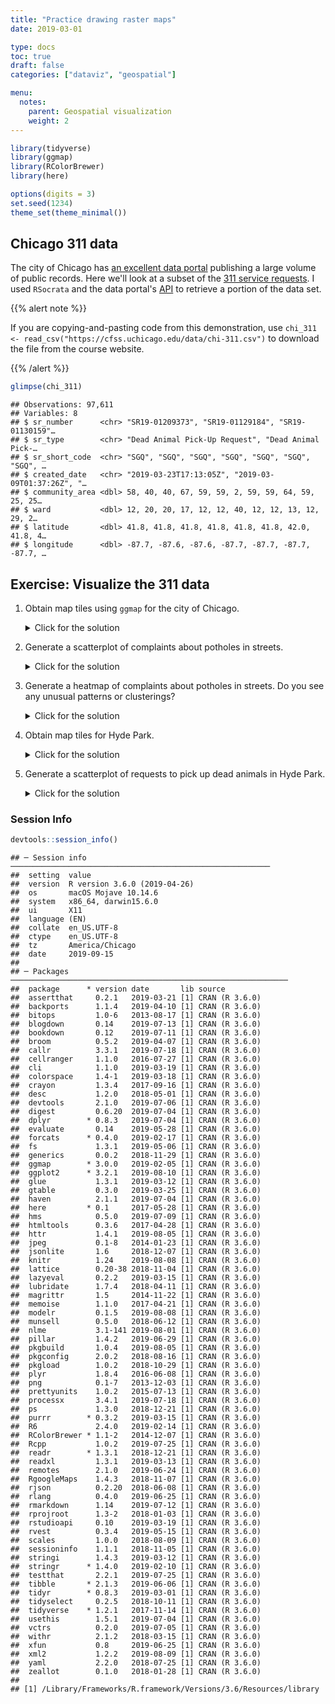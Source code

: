 ```yaml
---
title: "Practice drawing raster maps"
date: 2019-03-01

type: docs
toc: true
draft: false
categories: ["dataviz", "geospatial"]

menu:
  notes:
    parent: Geospatial visualization
    weight: 2
---
```





```r
library(tidyverse)
library(ggmap)
library(RColorBrewer)
library(here)

options(digits = 3)
set.seed(1234)
theme_set(theme_minimal())
```

## Chicago 311 data

The city of Chicago has [an excellent data portal](https://data.cityofchicago.org/) publishing a large volume of public records. Here we'll look at a subset of the [311 service requests](https://data.cityofchicago.org/Service-Requests/311-Service-Requests/v6vf-nfxy). I used `RSocrata` and the data portal's [API](/notes/application-program-interface/) to retrieve a portion of the data set.

{{% alert note %}}

If you are copying-and-pasting code from this demonstration, use `chi_311 <- read_csv("https://cfss.uchicago.edu/data/chi-311.csv")` to download the file from the course website.

{{% /alert %}}




```r
glimpse(chi_311)
```

```
## Observations: 97,611
## Variables: 8
## $ sr_number      <chr> "SR19-01209373", "SR19-01129184", "SR19-01130159"…
## $ sr_type        <chr> "Dead Animal Pick-Up Request", "Dead Animal Pick-…
## $ sr_short_code  <chr> "SGQ", "SGQ", "SGQ", "SGQ", "SGQ", "SGQ", "SGQ", …
## $ created_date   <chr> "2019-03-23T17:13:05Z", "2019-03-09T01:37:26Z", "…
## $ community_area <dbl> 58, 40, 40, 67, 59, 59, 2, 59, 59, 64, 59, 25, 25…
## $ ward           <dbl> 12, 20, 20, 17, 12, 12, 40, 12, 12, 13, 12, 29, 2…
## $ latitude       <dbl> 41.8, 41.8, 41.8, 41.8, 41.8, 41.8, 42.0, 41.8, 4…
## $ longitude      <dbl> -87.7, -87.6, -87.6, -87.7, -87.7, -87.7, -87.7, …
```

## Exercise: Visualize the 311 data

1. Obtain map tiles using `ggmap` for the city of Chicago.

    <details> 
      <summary>Click for the solution</summary>
      <p>
    
    
    ```r
    # store bounding box coordinates
    chi_bb <- c(left = -87.936287,
                bottom = 41.679835,
                right = -87.447052,
                top = 42.000835)
    
    # retrieve bounding box
    chicago <- get_stamenmap(bbox = chi_bb,
                             zoom = 11)
    
    # plot the raster map
    ggmap(chicago)
    ```
    
    <img src="/notes/raster-maps-practice_files/figure-html/bb-chicago-1.png" width="672" />
        
      </p>
    </details>

1. Generate a scatterplot of complaints about potholes in streets.

    <details> 
      <summary>Click for the solution</summary>
      <p>
    
    
    ```r
    # initialize map
    ggmap(chicago) +
      # add layer with scatterplot
      # use alpha to show density of points
      geom_point(data = filter(chi_311, sr_type == "Pothole in Street Complaint"),
                 mapping = aes(x = longitude,
                               y = latitude),
                 size = .25,
                 alpha = .05)
    ```
    
    <img src="/notes/raster-maps-practice_files/figure-html/potholes-point-1.png" width="672" />
        
      </p>
    </details>

1. Generate a heatmap of complaints about potholes in streets. Do you see any unusual patterns or clusterings?

    <details> 
      <summary>Click for the solution</summary>
      <p>
    
    
    ```r
    # initialize the map
    ggmap(chicago) +
      # add the heatmap
      stat_density_2d(data = filter(chi_311, sr_type == "Pothole in Street Complaint"),
                      mapping = aes(x = longitude,
                                    y = latitude,
                                    fill = stat(level)),
                      alpha = .1,
                      bins = 50,
                      geom = "polygon") +
      # customize the color gradient
      scale_fill_gradientn(colors = brewer.pal(9, "YlOrRd"))
    ```
    
    <img src="/notes/raster-maps-practice_files/figure-html/potholes-heatmap-1.png" width="672" />
        
    Seems to be clustered on the north side. Also looks to occur along major arterial routes for commuting traffic. Makes sense because they receive the most wear and tear.
        
      </p>
    </details>

1. Obtain map tiles for Hyde Park.

    <details> 
      <summary>Click for the solution</summary>
      <p>
    
    
    ```r
    # store bounding box coordinates
    hp_bb <- c(left = -87.608221,
               bottom = 41.783249,
               right = -87.577643,
               top = 41.803038)
    
    # retrieve bounding box
    hyde_park <- get_stamenmap(bbox = hp_bb,
                               zoom = 15)
    
    # plot the raster map
    ggmap(hyde_park)
    ```
    
    <img src="/notes/raster-maps-practice_files/figure-html/bb-hyde-park-1.png" width="672" />
        
      </p>
    </details>

1. Generate a scatterplot of requests to pick up dead animals in Hyde Park.

    <details> 
      <summary>Click for the solution</summary>
      <p>
    
    
    ```r
    # initialize the map
    ggmap(hyde_park) +
      # add a scatterplot layer
      geom_point(data = filter(chi_311, sr_type == "Dead Animal Pick-Up Request"),
                 mapping = aes(x = longitude,
                               y = latitude))
    ```
    
    <img src="/notes/raster-maps-practice_files/figure-html/dead-animals-point-1.png" width="672" />
        
      </p>
    </details>

### Session Info



```r
devtools::session_info()
```

```
## ─ Session info ──────────────────────────────────────────────────────────
##  setting  value                       
##  version  R version 3.6.0 (2019-04-26)
##  os       macOS Mojave 10.14.6        
##  system   x86_64, darwin15.6.0        
##  ui       X11                         
##  language (EN)                        
##  collate  en_US.UTF-8                 
##  ctype    en_US.UTF-8                 
##  tz       America/Chicago             
##  date     2019-09-15                  
## 
## ─ Packages ──────────────────────────────────────────────────────────────
##  package      * version date       lib source        
##  assertthat     0.2.1   2019-03-21 [1] CRAN (R 3.6.0)
##  backports      1.1.4   2019-04-10 [1] CRAN (R 3.6.0)
##  bitops         1.0-6   2013-08-17 [1] CRAN (R 3.6.0)
##  blogdown       0.14    2019-07-13 [1] CRAN (R 3.6.0)
##  bookdown       0.12    2019-07-11 [1] CRAN (R 3.6.0)
##  broom          0.5.2   2019-04-07 [1] CRAN (R 3.6.0)
##  callr          3.3.1   2019-07-18 [1] CRAN (R 3.6.0)
##  cellranger     1.1.0   2016-07-27 [1] CRAN (R 3.6.0)
##  cli            1.1.0   2019-03-19 [1] CRAN (R 3.6.0)
##  colorspace     1.4-1   2019-03-18 [1] CRAN (R 3.6.0)
##  crayon         1.3.4   2017-09-16 [1] CRAN (R 3.6.0)
##  desc           1.2.0   2018-05-01 [1] CRAN (R 3.6.0)
##  devtools       2.1.0   2019-07-06 [1] CRAN (R 3.6.0)
##  digest         0.6.20  2019-07-04 [1] CRAN (R 3.6.0)
##  dplyr        * 0.8.3   2019-07-04 [1] CRAN (R 3.6.0)
##  evaluate       0.14    2019-05-28 [1] CRAN (R 3.6.0)
##  forcats      * 0.4.0   2019-02-17 [1] CRAN (R 3.6.0)
##  fs             1.3.1   2019-05-06 [1] CRAN (R 3.6.0)
##  generics       0.0.2   2018-11-29 [1] CRAN (R 3.6.0)
##  ggmap        * 3.0.0   2019-02-05 [1] CRAN (R 3.6.0)
##  ggplot2      * 3.2.1   2019-08-10 [1] CRAN (R 3.6.0)
##  glue           1.3.1   2019-03-12 [1] CRAN (R 3.6.0)
##  gtable         0.3.0   2019-03-25 [1] CRAN (R 3.6.0)
##  haven          2.1.1   2019-07-04 [1] CRAN (R 3.6.0)
##  here         * 0.1     2017-05-28 [1] CRAN (R 3.6.0)
##  hms            0.5.0   2019-07-09 [1] CRAN (R 3.6.0)
##  htmltools      0.3.6   2017-04-28 [1] CRAN (R 3.6.0)
##  httr           1.4.1   2019-08-05 [1] CRAN (R 3.6.0)
##  jpeg           0.1-8   2014-01-23 [1] CRAN (R 3.6.0)
##  jsonlite       1.6     2018-12-07 [1] CRAN (R 3.6.0)
##  knitr          1.24    2019-08-08 [1] CRAN (R 3.6.0)
##  lattice        0.20-38 2018-11-04 [1] CRAN (R 3.6.0)
##  lazyeval       0.2.2   2019-03-15 [1] CRAN (R 3.6.0)
##  lubridate      1.7.4   2018-04-11 [1] CRAN (R 3.6.0)
##  magrittr       1.5     2014-11-22 [1] CRAN (R 3.6.0)
##  memoise        1.1.0   2017-04-21 [1] CRAN (R 3.6.0)
##  modelr         0.1.5   2019-08-08 [1] CRAN (R 3.6.0)
##  munsell        0.5.0   2018-06-12 [1] CRAN (R 3.6.0)
##  nlme           3.1-141 2019-08-01 [1] CRAN (R 3.6.0)
##  pillar         1.4.2   2019-06-29 [1] CRAN (R 3.6.0)
##  pkgbuild       1.0.4   2019-08-05 [1] CRAN (R 3.6.0)
##  pkgconfig      2.0.2   2018-08-16 [1] CRAN (R 3.6.0)
##  pkgload        1.0.2   2018-10-29 [1] CRAN (R 3.6.0)
##  plyr           1.8.4   2016-06-08 [1] CRAN (R 3.6.0)
##  png            0.1-7   2013-12-03 [1] CRAN (R 3.6.0)
##  prettyunits    1.0.2   2015-07-13 [1] CRAN (R 3.6.0)
##  processx       3.4.1   2019-07-18 [1] CRAN (R 3.6.0)
##  ps             1.3.0   2018-12-21 [1] CRAN (R 3.6.0)
##  purrr        * 0.3.2   2019-03-15 [1] CRAN (R 3.6.0)
##  R6             2.4.0   2019-02-14 [1] CRAN (R 3.6.0)
##  RColorBrewer * 1.1-2   2014-12-07 [1] CRAN (R 3.6.0)
##  Rcpp           1.0.2   2019-07-25 [1] CRAN (R 3.6.0)
##  readr        * 1.3.1   2018-12-21 [1] CRAN (R 3.6.0)
##  readxl         1.3.1   2019-03-13 [1] CRAN (R 3.6.0)
##  remotes        2.1.0   2019-06-24 [1] CRAN (R 3.6.0)
##  RgoogleMaps    1.4.3   2018-11-07 [1] CRAN (R 3.6.0)
##  rjson          0.2.20  2018-06-08 [1] CRAN (R 3.6.0)
##  rlang          0.4.0   2019-06-25 [1] CRAN (R 3.6.0)
##  rmarkdown      1.14    2019-07-12 [1] CRAN (R 3.6.0)
##  rprojroot      1.3-2   2018-01-03 [1] CRAN (R 3.6.0)
##  rstudioapi     0.10    2019-03-19 [1] CRAN (R 3.6.0)
##  rvest          0.3.4   2019-05-15 [1] CRAN (R 3.6.0)
##  scales         1.0.0   2018-08-09 [1] CRAN (R 3.6.0)
##  sessioninfo    1.1.1   2018-11-05 [1] CRAN (R 3.6.0)
##  stringi        1.4.3   2019-03-12 [1] CRAN (R 3.6.0)
##  stringr      * 1.4.0   2019-02-10 [1] CRAN (R 3.6.0)
##  testthat       2.2.1   2019-07-25 [1] CRAN (R 3.6.0)
##  tibble       * 2.1.3   2019-06-06 [1] CRAN (R 3.6.0)
##  tidyr        * 0.8.3   2019-03-01 [1] CRAN (R 3.6.0)
##  tidyselect     0.2.5   2018-10-11 [1] CRAN (R 3.6.0)
##  tidyverse    * 1.2.1   2017-11-14 [1] CRAN (R 3.6.0)
##  usethis        1.5.1   2019-07-04 [1] CRAN (R 3.6.0)
##  vctrs          0.2.0   2019-07-05 [1] CRAN (R 3.6.0)
##  withr          2.1.2   2018-03-15 [1] CRAN (R 3.6.0)
##  xfun           0.8     2019-06-25 [1] CRAN (R 3.6.0)
##  xml2           1.2.2   2019-08-09 [1] CRAN (R 3.6.0)
##  yaml           2.2.0   2018-07-25 [1] CRAN (R 3.6.0)
##  zeallot        0.1.0   2018-01-28 [1] CRAN (R 3.6.0)
## 
## [1] /Library/Frameworks/R.framework/Versions/3.6/Resources/library
```
